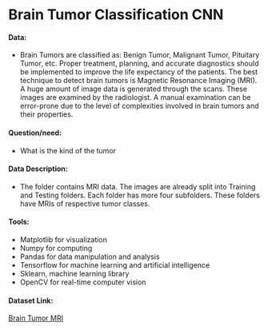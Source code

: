 # Brain Tumor Classification CNN

#### Data:
* Brain Tumors are classified as: Benign Tumor, Malignant Tumor, Pituitary Tumor, etc. Proper treatment, planning, and accurate diagnostics should be implemented to improve the life expectancy of the patients. The best technique to detect brain tumors is Magnetic Resonance Imaging (MRI). A huge amount of image data is generated through the scans. These images are examined by the radiologist. A manual examination can be error-prone due to the level of complexities involved in brain tumors and their properties.

#### Question/need:
* What is the kind of the tumor

#### Data Description:
* The folder contains MRI data. The images are already split into Training and Testing folders.
Each folder has more four subfolders. These folders have MRIs of respective tumor classes.


#### Tools:
*	Matplotlib for visualization
*	Numpy for computing 
*	Pandas for data manipulation and analysis
*	Tensorflow for machine learning and artificial intelligence
*	Sklearn, machine learning library
*	OpenCV for real-time computer vision

#### Dataset Link:
[Brain Tumor MRI](https://www.kaggle.com/sartajbhuvaji/brain-tumor-classification-mri)

